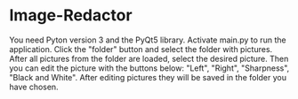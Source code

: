 # Image-Redactor
You need Pyton version 3 and the PyQt5 library.
Activate main.py to run the application.
Click the "folder" button and select the folder with pictures.
After all pictures from the folder are loaded, select the desired picture. 
Then you can edit the picture with the buttons below: "Left", "Right", "Sharpness", "Black and White". 
After editing pictures they will be saved in the folder you have chosen.
